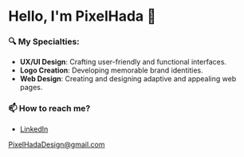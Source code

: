 # Hello, I'm PixelHada 👋

### 🔍 My Specialties:

- **UX/UI Design**: Crafting user-friendly and functional interfaces.
- **Logo Creation**: Developing memorable brand identities.
- **Web Design**: Creating and designing adaptive and appealing web pages.

### 📫 How to reach me?

- [LinkedIn](https://www.linkedin.com/in/catalina-jorquera-espinoza/)
  
PixelHadaDesign@gmail.com



